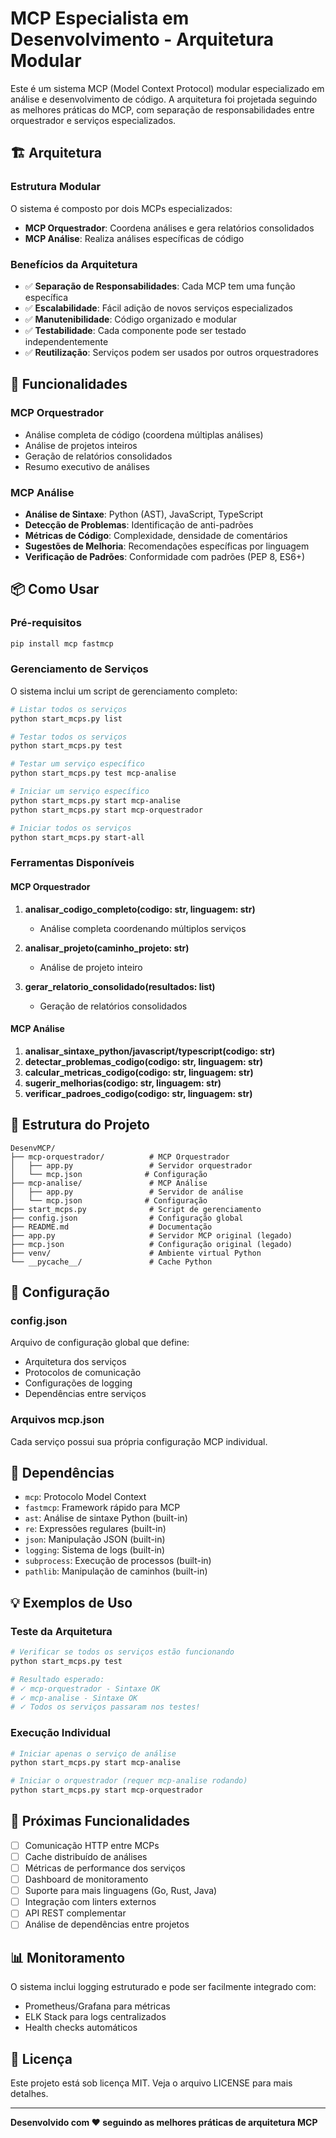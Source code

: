 # MCP Especialista em Desenvolvimento - Arquitetura Modular

Este é um sistema MCP (Model Context Protocol) modular especializado em análise e desenvolvimento de código. A arquitetura foi projetada seguindo as melhores práticas do MCP, com separação de responsabilidades entre orquestrador e serviços especializados.

## 🏗️ Arquitetura

### Estrutura Modular
O sistema é composto por dois MCPs especializados:

- **MCP Orquestrador**: Coordena análises e gera relatórios consolidados
- **MCP Análise**: Realiza análises específicas de código

### Benefícios da Arquitetura
- ✅ **Separação de Responsabilidades**: Cada MCP tem uma função específica
- ✅ **Escalabilidade**: Fácil adição de novos serviços especializados
- ✅ **Manutenibilidade**: Código organizado e modular
- ✅ **Testabilidade**: Cada componente pode ser testado independentemente
- ✅ **Reutilização**: Serviços podem ser usados por outros orquestradores

## 🚀 Funcionalidades

### MCP Orquestrador
- Análise completa de código (coordena múltiplas análises)
- Análise de projetos inteiros
- Geração de relatórios consolidados
- Resumo executivo de análises

### MCP Análise
- **Análise de Sintaxe**: Python (AST), JavaScript, TypeScript
- **Detecção de Problemas**: Identificação de anti-padrões
- **Métricas de Código**: Complexidade, densidade de comentários
- **Sugestões de Melhoria**: Recomendações específicas por linguagem
- **Verificação de Padrões**: Conformidade com padrões (PEP 8, ES6+)

## 📦 Como Usar

### Pré-requisitos
```bash
pip install mcp fastmcp
```

### Gerenciamento de Serviços

O sistema inclui um script de gerenciamento completo:

```bash
# Listar todos os serviços
python start_mcps.py list

# Testar todos os serviços
python start_mcps.py test

# Testar um serviço específico
python start_mcps.py test mcp-analise

# Iniciar um serviço específico
python start_mcps.py start mcp-analise
python start_mcps.py start mcp-orquestrador

# Iniciar todos os serviços
python start_mcps.py start-all
```

### Ferramentas Disponíveis

#### MCP Orquestrador
1. **analisar_codigo_completo(codigo: str, linguagem: str)**
   - Análise completa coordenando múltiplos serviços

2. **analisar_projeto(caminho_projeto: str)**
   - Análise de projeto inteiro

3. **gerar_relatorio_consolidado(resultados: list)**
   - Geração de relatórios consolidados

#### MCP Análise
1. **analisar_sintaxe_python/javascript/typescript(codigo: str)**
2. **detectar_problemas_codigo(codigo: str, linguagem: str)**
3. **calcular_metricas_codigo(codigo: str, linguagem: str)**
4. **sugerir_melhorias(codigo: str, linguagem: str)**
5. **verificar_padroes_codigo(codigo: str, linguagem: str)**

## 📁 Estrutura do Projeto

```
DesenvMCP/
├── mcp-orquestrador/          # MCP Orquestrador
│   ├── app.py                 # Servidor orquestrador
│   └── mcp.json              # Configuração
├── mcp-analise/               # MCP Análise
│   ├── app.py                 # Servidor de análise
│   └── mcp.json              # Configuração
├── start_mcps.py              # Script de gerenciamento
├── config.json                # Configuração global
├── README.md                  # Documentação
├── app.py                     # Servidor MCP original (legado)
├── mcp.json                   # Configuração original (legado)
├── venv/                      # Ambiente virtual Python
└── __pycache__/               # Cache Python
```

## 🔧 Configuração

### config.json
Arquivo de configuração global que define:
- Arquitetura dos serviços
- Protocolos de comunicação
- Configurações de logging
- Dependências entre serviços

### Arquivos mcp.json
Cada serviço possui sua própria configuração MCP individual.

## 🔧 Dependências

- `mcp`: Protocolo Model Context
- `fastmcp`: Framework rápido para MCP
- `ast`: Análise de sintaxe Python (built-in)
- `re`: Expressões regulares (built-in)
- `json`: Manipulação JSON (built-in)
- `logging`: Sistema de logs (built-in)
- `subprocess`: Execução de processos (built-in)
- `pathlib`: Manipulação de caminhos (built-in)

## 💡 Exemplos de Uso

### Teste da Arquitetura
```bash
# Verificar se todos os serviços estão funcionando
python start_mcps.py test

# Resultado esperado:
# ✓ mcp-orquestrador - Sintaxe OK
# ✓ mcp-analise - Sintaxe OK
# ✓ Todos os serviços passaram nos testes!
```

### Execução Individual
```bash
# Iniciar apenas o serviço de análise
python start_mcps.py start mcp-analise

# Iniciar o orquestrador (requer mcp-analise rodando)
python start_mcps.py start mcp-orquestrador
```

## 🎯 Próximas Funcionalidades

- [ ] Comunicação HTTP entre MCPs
- [ ] Cache distribuído de análises
- [ ] Métricas de performance dos serviços
- [ ] Dashboard de monitoramento
- [ ] Suporte para mais linguagens (Go, Rust, Java)
- [ ] Integração com linters externos
- [ ] API REST complementar
- [ ] Análise de dependências entre projetos

## 📊 Monitoramento

O sistema inclui logging estruturado e pode ser facilmente integrado com:
- Prometheus/Grafana para métricas
- ELK Stack para logs centralizados
- Health checks automáticos

## 📄 Licença

Este projeto está sob licença MIT. Veja o arquivo LICENSE para mais detalhes.

---

**Desenvolvido com ❤️ seguindo as melhores práticas de arquitetura MCP**